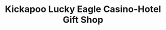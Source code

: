 ---
title: "Kickapoo Lucky Eagle Casino-Hotel Gift Shop"
url: /eagle-pass/kickapoo-lucky-eagle-casino-hotel-gift-shop/
shop: regalo
---